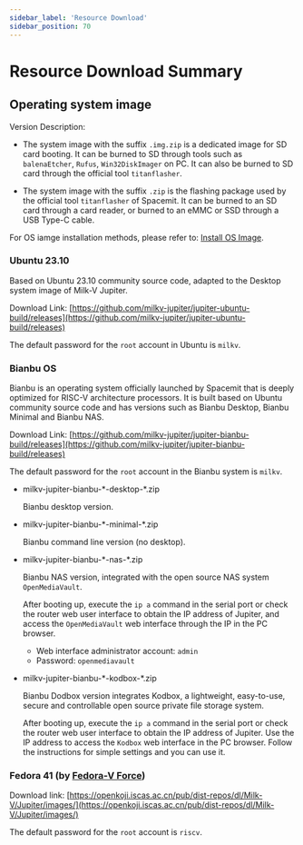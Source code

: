```yaml
---
sidebar_label: 'Resource Download'
sidebar_position: 70
---
```


# Resource Download Summary

## Operating system image

Version Description:

- The system image with the suffix `.img.zip` is a dedicated image for SD card booting. It can be burned to SD through tools such as `balenaEtcher`, `Rufus`, `Win32DiskImager` on PC. It can also be burned to SD card through the official tool `titanflasher`.

- The system image with the suffix `.zip` is the flashing package used by the official tool `titanflasher` of Spacemit. It can be burned to an SD card through a card reader, or burned to an eMMC or SSD through a USB Type-C cable.

For OS iamge installation methods, please refer to: [Install OS Image](https://milkv.io/docs/jupiter/getting-started/boot).

### Ubuntu 23.10

Based on Ubuntu 23.10 community source code, adapted to the Desktop system image of Milk-V Jupiter.

Download Link: [https://github.com/milkv-jupiter/jupiter-ubuntu-build/releases](https://github.com/milkv-jupiter/jupiter-ubuntu-build/releases)

The default password for the `root` account in Ubuntu is `milkv`.

### Bianbu OS

Bianbu is an operating system officially launched by Spacemit that is deeply optimized for RISC-V architecture processors. It is built based on Ubuntu community source code and has versions such as Bianbu Desktop, Bianbu Minimal and Bianbu NAS.

Download Link: [https://github.com/milkv-jupiter/jupiter-bianbu-build/releases](https://github.com/milkv-jupiter/jupiter-bianbu-build/releases)

The default password for the `root` account in the Bianbu system is `milkv`.

- milkv-jupiter-bianbu-\*-desktop-\*.zip

  Bianbu desktop version.

- milkv-jupiter-bianbu-\*-minimal-\*.zip

  Bianbu command line version (no desktop).

- milkv-jupiter-bianbu-\*-nas-\*.zip

  Bianbu NAS version, integrated with the open source NAS system `OpenMediaVault`.

  After booting up, execute the `ip a` command in the serial port or check the router web user interface to obtain the IP address of Jupiter, and access the `OpenMediaVault` web interface through the IP in the PC browser.

  - Web interface administrator account: `admin`
  - Password: `openmediavault`

- milkv-jupiter-bianbu-\*-kodbox-\*.zip

  Bianbu Dodbox version integrates Kodbox, a lightweight, easy-to-use, secure and controllable open source private file storage system.

  After booting up, execute the `ip a` command in the serial port or check the router web user interface to obtain the IP address of Jupiter. Use the IP address to access the `Kodbox` web interface in the PC browser. Follow the instructions for simple settings and you can use it.

### Fedora 41 (by [Fedora-V Force](https://github.com/fedora-riscv))

Download link: [https://openkoji.iscas.ac.cn/pub/dist-repos/dl/Milk-V/Jupiter/images/](https://openkoji.iscas.ac.cn/pub/dist-repos/dl/Milk-V/Jupiter/images/)

The default password for the `root` account is `riscv`.
